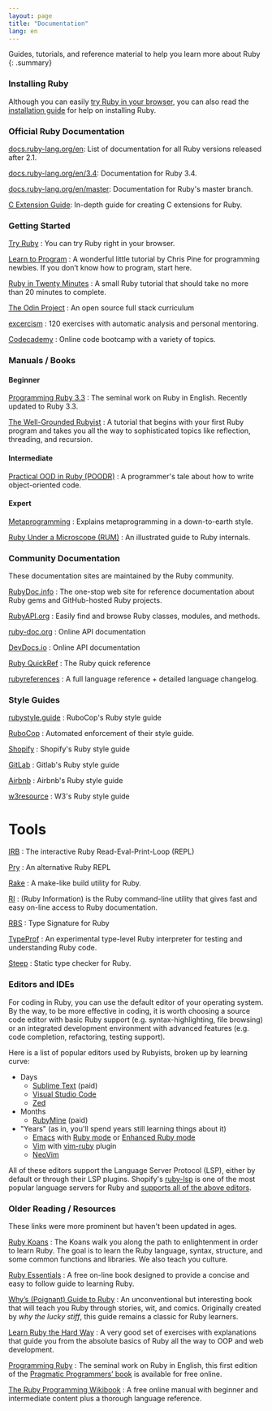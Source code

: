 ```yaml
---
layout: page
title: "Documentation"
lang: en
---
```


Guides, tutorials, and reference material to help you learn more about Ruby
{: .summary}

### Installing Ruby

Although you can easily [try Ruby in your browser][1], you can also read
the [installation guide](installation/) for help on installing Ruby.

### Official Ruby Documentation

[docs.ruby-lang.org/en][docs-rlo]: List of documentation for all Ruby versions released after 2.1.

[docs.ruby-lang.org/en/3.4][docs-rlo-3.4]: Documentation for Ruby 3.4.

[docs.ruby-lang.org/en/master][docs-rlo-master]: Documentation for Ruby's master branch.

[C Extension Guide][docs-rlo-extension]: In-depth guide for creating C extensions for Ruby.

### Getting Started

[Try Ruby][1]
: You can try Ruby right in your browser.

[Learn to Program][8]
: A wonderful little tutorial by Chris Pine for programming newbies. If
  you don’t know how to program, start here.

[Ruby in Twenty Minutes][rubyin20]
: A small Ruby tutorial that should take no more than 20 minutes to
  complete.

[The Odin Project][odin]
: An open source full stack curriculum

[excercism][exercism]
: 120 exercises with automatic analysis and personal mentoring.

[Codecademy][codecademy]
: Online code bootcamp with a variety of topics.

### Manuals / Books

#### Beginner

[Programming Ruby 3.3][pickaxe]
: The seminal work on Ruby in English. Recently updated to Ruby 3.3.

[The Well-Grounded Rubyist][grounded]
: A tutorial that begins with your first Ruby program and takes you all the way to sophisticated topics like reflection, threading, and recursion.

#### Intermediate

[Practical OOD in Ruby (POODR)][poodr]
: A programmer's tale about how to write object-oriented code.

#### Expert

[Metaprogramming][meta]
: Explains metaprogramming in a down-to-earth style.

[Ruby Under a Microscope (RUM)][microscope]
: An illustrated guide to Ruby internals.

### Community Documentation

These documentation sites are maintained by the Ruby community.

[RubyDoc.info][16]
: The one-stop web site for reference documentation about Ruby gems and
  GitHub-hosted Ruby projects.

[RubyAPI.org][rubyapi-org]
: Easily find and browse Ruby classes, modules, and methods.

[ruby-doc.org][39]
: Online API documentation

[DevDocs.io][40]
: Online API documentation

[Ruby QuickRef][42]
: The Ruby quick reference

[rubyreferences][43]
: A full language reference + detailed language changelog.

### Style Guides

[rubystyle.guide][44]
: RuboCop's Ruby style guide

[RuboCop][45]
: Automated enforcement of their style guide.

[Shopify][46]
: Shopify's Ruby style guide

[GitLab][47]
: Gitlab's Ruby style guide

[Airbnb][48]
: Airbnb's Ruby style guide

[w3resource][49]
: W3's Ruby style guide

# Tools

[IRB][50]
: The interactive Ruby Read-Eval-Print-Loop (REPL)

[Pry][51]
: An alternative Ruby REPL

[Rake][52]
: A make-like build utility for Ruby.

[RI][53]
: (Ruby Information) is the Ruby command-line utility that gives fast and easy on-line access to Ruby documentation.

[RBS][54]
: Type Signature for Ruby

[TypeProf][55]
: An experimental type-level Ruby interpreter for testing and understanding Ruby code.

[Steep][56]
: Static type checker for Ruby.

### Editors and IDEs

For coding in Ruby, you can use the default editor of your operating
system. By the way, to be more effective in coding, it is worth choosing a source code editor with basic Ruby support (e.g.
syntax-highlighting, file browsing) or an integrated development
environment with advanced features (e.g. code completion, refactoring,
testing support).

Here is a list of popular editors used by Rubyists, broken up by
learning curve:

* Days
  * [Sublime Text][37] (paid)
  * [Visual Studio Code][vscode]
  * [Zed][zed]
* Months
  * [RubyMine][27] (paid)
* "Years" (as in, you'll spend years still learning things about it)
  * [Emacs][20] with [Ruby mode][21] or [Enhanced Ruby mode][enh-ruby-mode]
  * [Vim][25] with [vim-ruby][26] plugin
  * [NeoVim][neovim]

All of these editors support the Language Server Protocol (LSP),
either by default or through their LSP plugins. Shopify's
[ruby-lsp][ruby-lsp] is one of the most popular language servers for
Ruby and [supports all of the above editors][shopify_lsp].

### Older Reading / Resources

These links were more prominent but haven't been updated in ages.

[Ruby Koans][2]
: The Koans walk you along the path to enlightenment in order to learn
  Ruby. The goal is to learn the Ruby language, syntax, structure, and
  some common functions and libraries. We also teach you culture.

[Ruby Essentials][7]
: A free on-line book designed to provide a concise
  and easy to follow guide to learning Ruby.

[Why’s (Poignant) Guide to Ruby][5]
: An unconventional but interesting book that will teach you Ruby
  through stories, wit, and comics. Originally created by *why the lucky
  stiff*, this guide remains a classic for Ruby learners.

[Learn Ruby the Hard Way][38]
: A very good set of exercises with explanations that guide you from
  the absolute basics of Ruby all the way to OOP and web development.

[Programming Ruby][9]
: The seminal work on Ruby in English, this first edition of the
  [Pragmatic Programmers’ book][10] is available for free online.

[The Ruby Programming Wikibook][12]
: A free online manual with beginner and intermediate content plus a
  thorough language reference.

[1]: https://try.ruby-lang.org/
[2]: https://rubykoans.com/
[5]: https://poignant.guide
[7]: https://www.techotopia.com/index.php/Ruby_Essentials
[8]: https://pine.fm/LearnToProgram/
[9]: https://www.ruby-doc.org/docs/ProgrammingRuby/
[10]: https://pragprog.com/titles/ruby5/programming-ruby-3-3-5th-edition/
[12]: https://en.wikibooks.org/wiki/Ruby_programming_language
[16]: https://www.rubydoc.info/
[20]: https://www.gnu.org/software/emacs/
[21]: https://www.emacswiki.org/emacs/RubyMode
[25]: https://www.vim.org/
[26]: https://github.com/vim-ruby/vim-ruby
[27]: https://www.jetbrains.com/ruby/
[34]: https://ruby-doc.org/
[37]: https://www.sublimetext.com/
[38]: https://learncodethehardway.org/ruby/
[39]: https://www.ruby-doc.org/
[40]: https://devdocs.io/ruby/
[42]: https://www.zenspider.com/ruby/quickref.html
[43]: https://rubyreferences.github.io/
[44]: https://rubystyle.guide/
[45]: https://github.com/rubocop/ruby-style-guide
[46]: https://ruby-style-guide.shopify.dev/
[47]: https://docs.gitlab.com/ee/development/backend/ruby_style_guide.html
[48]: https://github.com/airbnb/ruby
[49]: https://www.w3resource.com/ruby/ruby-style-guide.php
[50]: https://github.com/ruby/irb
[51]: https://github.com/pry/pry
[52]: https://github.com/ruby/rake
[53]: https://ruby.github.io/rdoc/RI_md.html
[54]: https://github.com/ruby/rbs
[55]: https://github.com/ruby/typeprof
[56]: https://github.com/soutaro/steep
[codecademy]: https://www.codecademy.com/learn/learn-ruby
[docs-rlo]: https://docs.ruby-lang.org/en
[docs-rlo-3.4]: https://docs.ruby-lang.org/en/3.4
[docs-rlo-master]: https://docs.ruby-lang.org/en/master
[docs-rlo-extension]: https://docs.ruby-lang.org/en/master/extension_rdoc.html
[enh-ruby-mode]: https://github.com/zenspider/enhanced-ruby-mode/
[exercism]: https://exercism.org/tracks/ruby
[grounded]: https://www.manning.com/books/the-well-grounded-rubyist-third-edition
[meta]: https://pragprog.com/titles/ppmetr2/metaprogramming-ruby-2/
[microscope]: https://patshaughnessy.net/ruby-under-a-microscope
[neovim]: https://neovim.io/
[odin]: https://www.theodinproject.com/paths/full-stack-ruby-on-rails/courses/ruby
[pickaxe]: https://pragprog.com/titles/ruby5/programming-ruby-3-3-5th-edition/
[poodr]: https://www.poodr.com/
[ruby-lsp]: https://github.com/Shopify/ruby-lsp
[shopify_lsp]: https://shopify.github.io/ruby-lsp/editors.html
[rubyapi-org]: https://rubyapi.org/
[rubyin20]: https://www.ruby-lang.org/en/documentation/quickstart/
[vscode]: https://code.visualstudio.com/docs/languages/ruby
[zed]: https://zed.dev/
